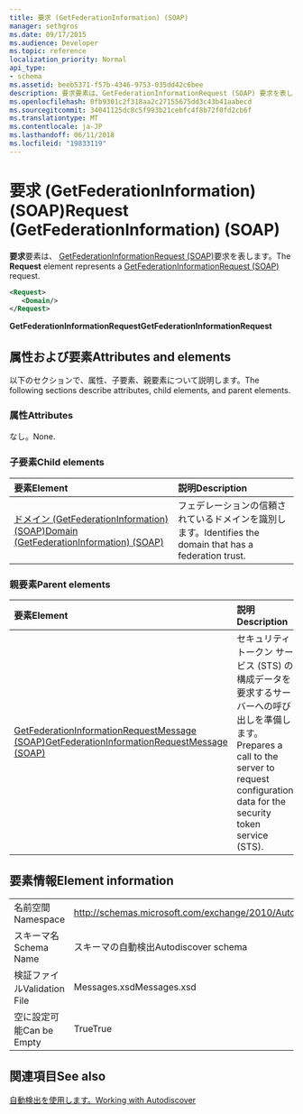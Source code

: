 ```yaml
---
title: 要求 (GetFederationInformation) (SOAP)
manager: sethgros
ms.date: 09/17/2015
ms.audience: Developer
ms.topic: reference
localization_priority: Normal
api_type:
- schema
ms.assetid: beeb5371-f57b-4346-9753-035dd42c6bee
description: 要求要素は、GetFederationInformationRequest (SOAP) 要求を表します。
ms.openlocfilehash: 0fb9301c2f318aa2c27155675dd3c43b41aabecd
ms.sourcegitcommit: 34041125dc8c5f993b21cebfc4f8b72f0fd2cb6f
ms.translationtype: MT
ms.contentlocale: ja-JP
ms.lasthandoff: 06/11/2018
ms.locfileid: "19833119"
---
```

# <a name="request-getfederationinformation-soap"></a><span data-ttu-id="ef50c-103">要求 (GetFederationInformation) (SOAP)</span><span class="sxs-lookup"><span data-stu-id="ef50c-103">Request (GetFederationInformation) (SOAP)</span></span>

<span data-ttu-id="ef50c-104">**要求**要素は、 [GetFederationInformationRequest (SOAP)](getfederationinformationrequest-soap.md)要求を表します。</span><span class="sxs-lookup"><span data-stu-id="ef50c-104">The **Request** element represents a [GetFederationInformationRequest (SOAP)](getfederationinformationrequest-soap.md) request.</span></span> 
  
```XML
<Request>
   <Domain/>
</Request>
```

 <span data-ttu-id="ef50c-105">**GetFederationInformationRequest**</span><span class="sxs-lookup"><span data-stu-id="ef50c-105">**GetFederationInformationRequest**</span></span>
## <a name="attributes-and-elements"></a><span data-ttu-id="ef50c-106">属性および要素</span><span class="sxs-lookup"><span data-stu-id="ef50c-106">Attributes and elements</span></span>

<span data-ttu-id="ef50c-107">以下のセクションで、属性、子要素、親要素について説明します。</span><span class="sxs-lookup"><span data-stu-id="ef50c-107">The following sections describe attributes, child elements, and parent elements.</span></span>
  
### <a name="attributes"></a><span data-ttu-id="ef50c-108">属性</span><span class="sxs-lookup"><span data-stu-id="ef50c-108">Attributes</span></span>

<span data-ttu-id="ef50c-109">なし。</span><span class="sxs-lookup"><span data-stu-id="ef50c-109">None.</span></span>
  
### <a name="child-elements"></a><span data-ttu-id="ef50c-110">子要素</span><span class="sxs-lookup"><span data-stu-id="ef50c-110">Child elements</span></span>

|<span data-ttu-id="ef50c-111">**要素**</span><span class="sxs-lookup"><span data-stu-id="ef50c-111">**Element**</span></span>|<span data-ttu-id="ef50c-112">**説明**</span><span class="sxs-lookup"><span data-stu-id="ef50c-112">**Description**</span></span>|
|:-----|:-----|
|[<span data-ttu-id="ef50c-113">ドメイン (GetFederationInformation) (SOAP)</span><span class="sxs-lookup"><span data-stu-id="ef50c-113">Domain (GetFederationInformation) (SOAP)</span></span>](domain-getfederationinformationsoap.md) <br/> |<span data-ttu-id="ef50c-114">フェデレーションの信頼されているドメインを識別します。</span><span class="sxs-lookup"><span data-stu-id="ef50c-114">Identifies the domain that has a federation trust.</span></span>  <br/> |
   
### <a name="parent-elements"></a><span data-ttu-id="ef50c-115">親要素</span><span class="sxs-lookup"><span data-stu-id="ef50c-115">Parent elements</span></span>

|<span data-ttu-id="ef50c-116">**要素**</span><span class="sxs-lookup"><span data-stu-id="ef50c-116">**Element**</span></span>|<span data-ttu-id="ef50c-117">**説明**</span><span class="sxs-lookup"><span data-stu-id="ef50c-117">**Description**</span></span>|
|:-----|:-----|
|[<span data-ttu-id="ef50c-118">GetFederationInformationRequestMessage (SOAP)</span><span class="sxs-lookup"><span data-stu-id="ef50c-118">GetFederationInformationRequestMessage (SOAP)</span></span>](getfederationinformationrequestmessage-soap.md) <br/> |<span data-ttu-id="ef50c-119">セキュリティ トークン サービス (STS) の構成データを要求するサーバーへの呼び出しを準備します。</span><span class="sxs-lookup"><span data-stu-id="ef50c-119">Prepares a call to the server to request configuration data for the security token service (STS).</span></span>  <br/> |
   
## <a name="element-information"></a><span data-ttu-id="ef50c-120">要素情報</span><span class="sxs-lookup"><span data-stu-id="ef50c-120">Element information</span></span>

|||
|:-----|:-----|
|<span data-ttu-id="ef50c-121">名前空間</span><span class="sxs-lookup"><span data-stu-id="ef50c-121">Namespace</span></span>  <br/> |http://schemas.microsoft.com/exchange/2010/Autodiscover  <br/> |
|<span data-ttu-id="ef50c-122">スキーマ名</span><span class="sxs-lookup"><span data-stu-id="ef50c-122">Schema Name</span></span>  <br/> |<span data-ttu-id="ef50c-123">スキーマの自動検出</span><span class="sxs-lookup"><span data-stu-id="ef50c-123">Autodiscover schema</span></span>  <br/> |
|<span data-ttu-id="ef50c-124">検証ファイル</span><span class="sxs-lookup"><span data-stu-id="ef50c-124">Validation File</span></span>  <br/> |<span data-ttu-id="ef50c-125">Messages.xsd</span><span class="sxs-lookup"><span data-stu-id="ef50c-125">Messages.xsd</span></span>  <br/> |
|<span data-ttu-id="ef50c-126">空に設定可能</span><span class="sxs-lookup"><span data-stu-id="ef50c-126">Can be Empty</span></span>  <br/> |<span data-ttu-id="ef50c-127">True</span><span class="sxs-lookup"><span data-stu-id="ef50c-127">True</span></span>  <br/> |
   
## <a name="see-also"></a><span data-ttu-id="ef50c-128">関連項目</span><span class="sxs-lookup"><span data-stu-id="ef50c-128">See also</span></span>



[<span data-ttu-id="ef50c-129">自動検出を使用します。</span><span class="sxs-lookup"><span data-stu-id="ef50c-129">Working with Autodiscover</span></span>](http://msdn.microsoft.com/library/39726b67-2eb2-451b-9307-cfd0b518b55c%28Office.15%29.aspx)

